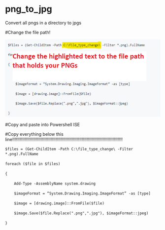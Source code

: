 # png_to_jpg
Convert all pngs in a directory to jpgs

#Change the file path!

<img src="https://github.com/tafluker/png_to_jpg/blob/main/png%20snip.png?raw=true" alt="Alt text">

#Copy and paste into Powershell ISE

#Copy everything below this line!!!!!!!!!!!!!!!!!!!!!!!!!!!!!!!!!!!!!!!!!!!!!!!!!!!!!!!!!!!!!!!!!!!!!!!!!!!!!!!!!!!!!!!!!

    $files = (Get-ChildItem -Path C:\file_type_change\ -Filter *.png).FullName

    foreach ($file in $files)

    {

        Add-Type -AssemblyName system.drawing

        $imageFormat = “System.Drawing.Imaging.ImageFormat” -as [type]

        $image = [drawing.image]::FromFile($file)

        $image.Save($file.Replace(".png",".jpg"), $imageFormat::jpeg)

    }
